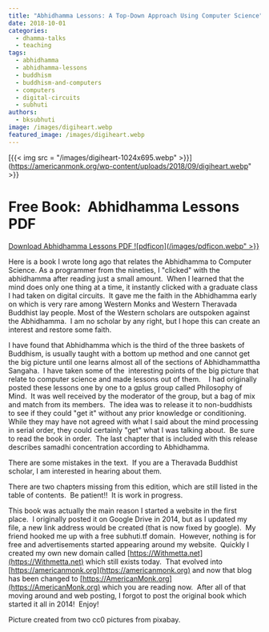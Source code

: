 ```yaml
---
title: "Abhidhamma Lessons: A Top-Down Approach Using Computer Science"
date: 2018-10-01
categories: 
  - dhamma-talks
  - teaching
tags: 
  - abhidhamma
  - abhidhamma-lessons
  - buddhism
  - buddhism-and-computers
  - computers
  - digital-circuits
  - subhuti
authors: 
  - bksubhuti
image: /images/digiheart.webp
featured_image: /images/digiheart.webp
---
```


[{{< img src = "/images/digiheart-1024x695.webp" >}}](https://americanmonk.org/wp-content/uploads/2018/09/digiheart.webp" >}}

# Free Book:  Abhidhamma Lessons PDF

[Download Abhidhamma Lessons PDF ![pdficon](/images/pdficon.webp" >}}](assets/AbhidhammaLessons.pdf) 

Here is a book I wrote long ago that relates the Abhidhamma to Computer Science. As a programmer from the nineties, I "clicked" with the abhidhamma after reading just a small amount.  When I learned that the mind does only one thing at a time, it instantly clicked with a graduate class I had taken on digital circuits.  It gave me the faith in the Abhidhamma early on which is very rare among Western Monks and Western Theravada Buddhist lay people. Most of the Western scholars are outspoken against the Abhidhamma.  I am no scholar by any right, but I hope this can create an interest and restore some faith.

I have found that Abhidhamma which is the third of the three baskets of Buddhism, is usually taught with a bottom up method and one cannot get the big picture until one learns almost all of the sections of Abhidhammattha Sangaha.  I have taken some of the  interesting points of the big picture that relate to computer science and made lessons out of them.    I had originally posted these lessons one by one to a gplus group called Philosophy of Mind.  It was well received by the moderator of the group, but a bag of mix and match from its members.  The idea was to release it to non-buddhists to see if they could "get it" without any prior knowledge or conditioning.  While they may have not agreed with what I said about the mind processing in serial order, they could certainly "get" what I was talking about.  Be sure to read the book in order.  The last chapter that is included with this release describes samadhi concentration according to Abhidhamma.

There are some mistakes in the text.  If you are a Theravada Buddhist scholar, I am interested in hearing about them.

There are two chapters missing from this edition, which are still listed in the table of contents.  Be patient!!  It is work in progress.

This book was actually the main reason I started a website in the first place.  I originally posted it on Google Drive in 2014, but as I updated my file, a new link address would be created (that is now fixed by google).  My friend hooked me up with a free subhuti.tf domain.  However, nothing is for free and advertisements started appearing around my website.  Quickly I created my own new domain called [https://Withmetta.net](https://Withmetta.net) which still exists today.  That evolved into [https://americanmonk.org](https://americanmonk.org) and now that blog has been changed to [https://AmericanMonk.org](https://AmericanMonk.org) which you are reading now.  After all of that moving around and web posting, I forgot to post the original book which started it all in 2014!  Enjoy!

Picture created from two cc0 pictures from pixabay.
